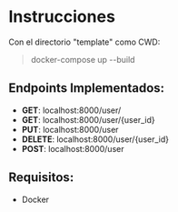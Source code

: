 # Instrucciones
Con el directorio "template" como CWD:
> docker-compose up --build

## Endpoints Implementados:
- **GET**: localhost:8000/user/
- **GET**: localhost:8000/user/{user_id}
- **PUT**: localhost:8000/user
- **DELETE**: localhost:8000/user/{user_id}
- **POST**: localhost:8000/user

## Requisitos:
- Docker

